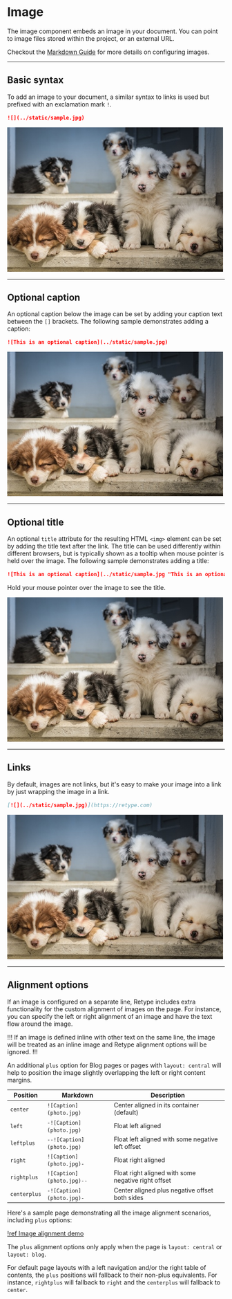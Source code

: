 # Image

The image component embeds an image in your document. You can point to image files stored within the project, or an external URL.

Checkout the [Markdown Guide](https://www.markdownguide.org/basic-syntax/#images-1) for more details on configuring images.

---

## Basic syntax

To add an image to your document, a similar syntax to links is used but prefixed with an exclamation mark `!`.

```md
![](../static/sample.jpg)
```

![](../static/sample.jpg)

---

## Optional caption

An optional caption below the image can be set by adding your caption text between the `[]` brackets. The following sample demonstrates adding a caption:

```md
![This is an optional caption](../static/sample.jpg)
```

![This is an optional caption](../static/sample.jpg)

---

## Optional title

An optional `title` attribute for the resulting HTML `<img>` element can be set by adding the title text after the link. The title can be used differently within different browsers, but is typically shown as a tooltip when mouse pointer is held over the image. The following sample demonstrates adding a title:

```md
![This is an optional caption](../static/sample.jpg "This is an optional title")
```

Hold your mouse pointer over the image to see the title.

![This is an optional caption](../static/sample.jpg "This is an optional title")

---

## Links

By default, images are not links, but it's easy to make your image into a link by just wrapping the image in a link.

```md
[![](../static/sample.jpg)](https://retype.com)
```

[![](../static/sample.jpg)](https://retype.com)

---

## Alignment options

If an image is configured on a separate line, Retype includes extra functionality for the custom alignment of images on the page. For instance, you can specify the left or right alignment of an image and have the text flow around the image.

!!!
If an image is defined inline with other text on the same line, the image will be treated as an inline image and Retype alignment options will be ignored.
!!!

An additional `plus` option for Blog pages or pages with `layout: central` will help to position the image slightly overlapping the left or right content margins.

Position | Markdown | Description
--- | --- | ---
`center`     | `![Caption](photo.jpg)`   | Center aligned in its container (default)
`left`       | `-![Caption](photo.jpg)`  | Float left aligned
`leftplus`   | `--![Caption](photo.jpg)` | Float left aligned with some negative left offset
`right`      | `![Caption](photo.jpg)-`  | Float right aligned
`rightplus`  | `![Caption](photo.jpg)--` | Float right aligned with some negative right offset
`centerplus` | `-![Caption](photo.jpg)-` | Center aligned plus negative offset both sides

Here's a sample page demonstrating all the image alignment scenarios, including `plus` options:

[!ref Image alignment demo](image_alignment_demo.md)

The `plus` alignment options only apply when the page is `layout: central` or `layout: blog`.

For default page layouts with a left navigation and/or the right table of contents, the `plus` positions will fallback to their non-plus equivalents. For instance, `rightplus` will fallback to `right` and the `centerplus` will fallback to `center`.
